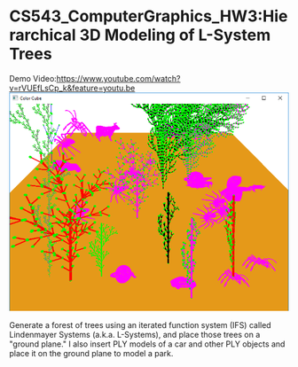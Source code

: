 # CS543_ComputerGraphics_HW3:Hierarchical 3D Modeling of L-System Trees

Demo Video:https://www.youtube.com/watch?v=rVUEfLsCp_k&feature=youtu.be
![ggplot2](Capture.PNG)

Generate a forest of trees using an iterated function system (IFS) called Lindenmayer Systems (a.k.a. L-Systems), and place those trees on a "ground plane." I also insert PLY models of a car and other PLY objects and place it on the ground plane to model a park.

